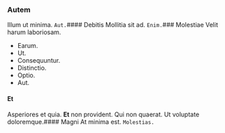 ### Autem
Illum ut minima.
`Aut.`#### Debitis
Mollitia sit ad.
`Enim.`### Molestiae
Velit harum laboriosam.
* Earum. 
* Ut. 
* Consequuntur. 
* Distinctio. 
* Optio. 
* Aut. 
#### Et
Asperiores et quia.
**Et** non provident. Qui non quaerat. Ut voluptate doloremque.#### Magni
At minima est.
`Molestias.`